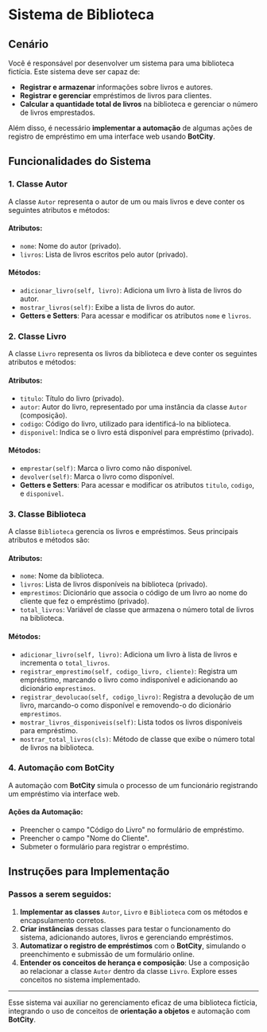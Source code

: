 # Sistema de Biblioteca

## Cenário

Você é responsável por desenvolver um sistema para uma biblioteca fictícia. Este sistema deve ser capaz de:

- **Registrar e armazenar** informações sobre livros e autores.
- **Registrar e gerenciar** empréstimos de livros para clientes.
- **Calcular a quantidade total de livros** na biblioteca e gerenciar o número de livros emprestados.

Além disso, é necessário **implementar a automação** de algumas ações de registro de empréstimo em uma interface web usando **BotCity**.

## Funcionalidades do Sistema

### 1. Classe Autor

A classe `Autor` representa o autor de um ou mais livros e deve conter os seguintes atributos e métodos:

#### Atributos:
- `nome`: Nome do autor (privado).
- `livros`: Lista de livros escritos pelo autor (privado).

#### Métodos:
- `adicionar_livro(self, livro)`: Adiciona um livro à lista de livros do autor.
- `mostrar_livros(self)`: Exibe a lista de livros do autor.
- **Getters e Setters**: Para acessar e modificar os atributos `nome` e `livros`.

### 2. Classe Livro

A classe `Livro` representa os livros da biblioteca e deve conter os seguintes atributos e métodos:

#### Atributos:
- `titulo`: Título do livro (privado).
- `autor`: Autor do livro, representado por uma instância da classe `Autor` (composição).
- `codigo`: Código do livro, utilizado para identificá-lo na biblioteca.
- `disponivel`: Indica se o livro está disponível para empréstimo (privado).

#### Métodos:
- `emprestar(self)`: Marca o livro como não disponível.
- `devolver(self)`: Marca o livro como disponível.
- **Getters e Setters**: Para acessar e modificar os atributos `titulo`, `codigo`, e `disponivel`.

### 3. Classe Biblioteca

A classe `Biblioteca` gerencia os livros e empréstimos. Seus principais atributos e métodos são:

#### Atributos:
- `nome`: Nome da biblioteca.
- `livros`: Lista de livros disponíveis na biblioteca (privado).
- `emprestimos`: Dicionário que associa o código de um livro ao nome do cliente que fez o empréstimo (privado).
- `total_livros`: Variável de classe que armazena o número total de livros na biblioteca.

#### Métodos:
- `adicionar_livro(self, livro)`: Adiciona um livro à lista de livros e incrementa o `total_livros`.
- `registrar_emprestimo(self, codigo_livro, cliente)`: Registra um empréstimo, marcando o livro como indisponível e adicionando ao dicionário `emprestimos`.
- `registrar_devolucao(self, codigo_livro)`: Registra a devolução de um livro, marcando-o como disponível e removendo-o do dicionário `emprestimos`.
- `mostrar_livros_disponiveis(self)`: Lista todos os livros disponíveis para empréstimo.
- `mostrar_total_livros(cls)`: Método de classe que exibe o número total de livros na biblioteca.

### 4. Automação com BotCity

A automação com **BotCity** simula o processo de um funcionário registrando um empréstimo via interface web.

#### Ações da Automação:
- Preencher o campo "Código do Livro" no formulário de empréstimo.
- Preencher o campo "Nome do Cliente".
- Submeter o formulário para registrar o empréstimo.

## Instruções para Implementação

### Passos a serem seguidos:

1. **Implementar as classes** `Autor`, `Livro` e `Biblioteca` com os métodos e encapsulamento corretos.
2. **Criar instâncias** dessas classes para testar o funcionamento do sistema, adicionando autores, livros e gerenciando empréstimos.
3. **Automatizar o registro de empréstimos** com o **BotCity**, simulando o preenchimento e submissão de um formulário online.
4. **Entender os conceitos de herança e composição**: Use a composição ao relacionar a classe `Autor` dentro da classe `Livro`. Explore esses conceitos no sistema implementado.

---

Esse sistema vai auxiliar no gerenciamento eficaz de uma biblioteca fictícia, integrando o uso de conceitos de **orientação a objetos** e automação com **BotCity**.
